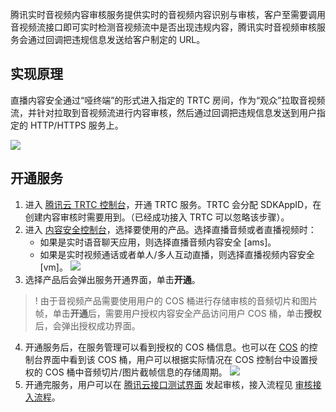 腾讯实时音视频内容审核服务提供实时的音视频内容识别与审核，客户至需要调用音视频流接口即可实时检测音视频流中是否出现违规内容，腾讯实时音视频审核服务会通过回调把违规信息发送给客户制定的 URL。

## 实现原理
直播内容安全通过“哑终端”的形式进入指定的 TRTC 房间，作为“观众”拉取音视频流，并针对拉取到音视频流进行内容审核，然后通过回调把违规信息发送到用户指定的 HTTP/HTTPS 服务上。

![](https://qcloudimg.tencent-cloud.cn/raw/4a2e43462a99c00539a11211af7611f5.png)

## 开通服务
1. 进入 [腾讯云 TRTC 控制台](https://console.cloud.tencent.com/trtc)，开通 TRTC 服务。TRTC 会分配 SDKAppID，在创建内容审核时需要用到。（已经成功接入 TRTC 可以忽略该步骤）。
2. 进入 [内容安全控制台](https://console.cloud.tencent.com/cms/livevideo/overview)，选择要使用的产品。选择直播音频或者直播视频时：
	- 如果是实时语音聊天应用，则选择直播音频内容安全 [ams]。
	- 如果是实时视频通话或者单人/多人互动直播，则选择直播视频内容安全 [vm]。
![](https://qcloudimg.tencent-cloud.cn/raw/395af0416aefed1872d3dc4c758269e0.png)
3. 选择产品后会弹出服务开通界面，单击**开通**。
> ! 由于音视频产品需要使用用户的 COS 桶进行存储审核的音频切片和图片帧，单击**开通**后，需要用户授权内容安全产品访问用户 COS 桶，单击**授权**后，会弹出授权成功界面。
4. 开通服务后，在服务管理可以看到授权的 COS 桶信息。也可以在 [COS](https://console.cloud.tencent.com/cos5) 的控制台界面中看到该 COS 桶，用户可以根据实际情况在 COS 控制台中设置授权的 COS 桶中音频切片/图片截帧信息的存储周期。
![](https://qcloudimg.tencent-cloud.cn/raw/895a7041695b25df701288635dcf4639.png)
5. 开通完服务，用户可以在 [腾讯云接口测试界面](https://console.cloud.tencent.com/api/explorer?Product=ams&Version=2020-12-29&Action=CreateAudioModerationTask&SignVersion=) 发起审核，接入流程见 [审核接入流程](https://cloud.tencent.com/document/product/647/69054)。
